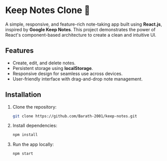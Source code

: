 # Keep Notes Clone 📝

A simple, responsive, and feature-rich note-taking app built using **React.js**, inspired by **Google Keep Notes**. This project demonstrates the power of React's component-based architecture to create a clean and intuitive UI.

## Features
- Create, edit, and delete notes.
- Persistent storage using **localStorage**.
- Responsive design for seamless use across devices.
- User-friendly interface with drag-and-drop note management.

## Installation
1. Clone the repository:  
   ```bash
   git clone https://github.com/Barath-2001/keep-notes.git
   ```
2. Install dependencies:
   ```bash
   npm install
   ```
3. Run the app locally:
   ```bash
   npm start
   ```


